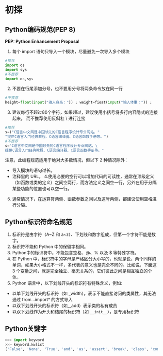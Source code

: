 # 初探

## Python编码规范(PEP 8)
**PEP: Python Enhancement Proposal**
1. 每个 import 语句只导入一个模块，尽量避免一次导入多个模块
``` python
#推荐
import os
import sys
#不推荐
import os,sys
```
2. 不要在行尾添加分号，也不要用分号将两条命令放在同一行
```python
#不推荐
height=float(input("输入身高：")) ; weight=fioat(input("输入体重：")) ;
```
3. 建议每行不超过80个字符，如果超过，建议使用小括号将多行内容隐式的连接起来， 而不推荐使用反斜杠 \ 进行连接
```python
#推荐
s=("C语言中文网是中国领先的C语言程序设计专业网站，"
"提供C语言入门经典教程、C语言编译器、C语言函数手册等。")
#不推荐
s="C语言中文网是中国领先的C语言程序设计专业网站，\
提供C语言入门经典教程、C语言编译器、C语言函数手册等。"
```
注意，此编程规范适用于绝对大多数情况，但以下 2 种情况除外：
* 导入模块的语句过长。
* 注释里的 URL。
4.使用必要的空行可以增加代码的可读性，通常在顶级定义（如函数或类的定义）之间空两行，而方法定义之间空一行，另外在用于分隔某些功能的位置也可以空一行。
5. 通常情况下，在运算符两侧、函数参数之间以及逗号两侧，都建议使用空格进行分隔。

## Python标识符命名规范
1. 标识符是由字符（A~Z 和 a~z）、下划线和数字组成，但第一个字符不能是数字。
2. 标识符不能和 Python 中的保留字相同。
3. Python中的标识符中，不能包含空格、@、% 以及 $ 等特殊字符。
4. 在 Python 中，标识符中的字母是严格区分大小写的，也就是说，两个同样的单词，如果大小格式不一样，多代表的意义也是完全不同的。比如说，下面这 3 个变量之间，就是完全独立、毫无关系的，它们彼此之间是相互独立的个体。
5. Python 语言中，以下划线开头的标识符有特殊含义，例如:
  - 以单下划线开头的标识符（如 _width），表示不能直接访问的类属性，其无法通过 from...import* 的方式导入
  - 以双下划线开头的标识符（如__add）表示类的私有成员
  - 以双下划线作为开头和结尾的标识符（如 `__init__`），是专用标识符

## Python关键字
```python
>>> import keyword
>>> keyword.kwlist
['False', 'None', 'True', 'and', 'as', 'assert', 'break', 'class', 'continue', 'def', 'del', 'elif', 'else', 'except', 'finally', 'for', 'from', 'global', 'if', 'import', 'in', 'is', 'lambda', 'nonlocal', 'not', 'or', 'pass', 'raise', 'return', 'try', 'while', 'with', 'yield']
```
